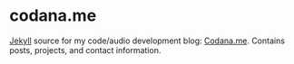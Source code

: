 # codana.me

[Jekyll](http://jekyllrb.com) source for my code/audio development blog: [Codana.me](http://codana.me). Contains posts, projects, and contact information.
